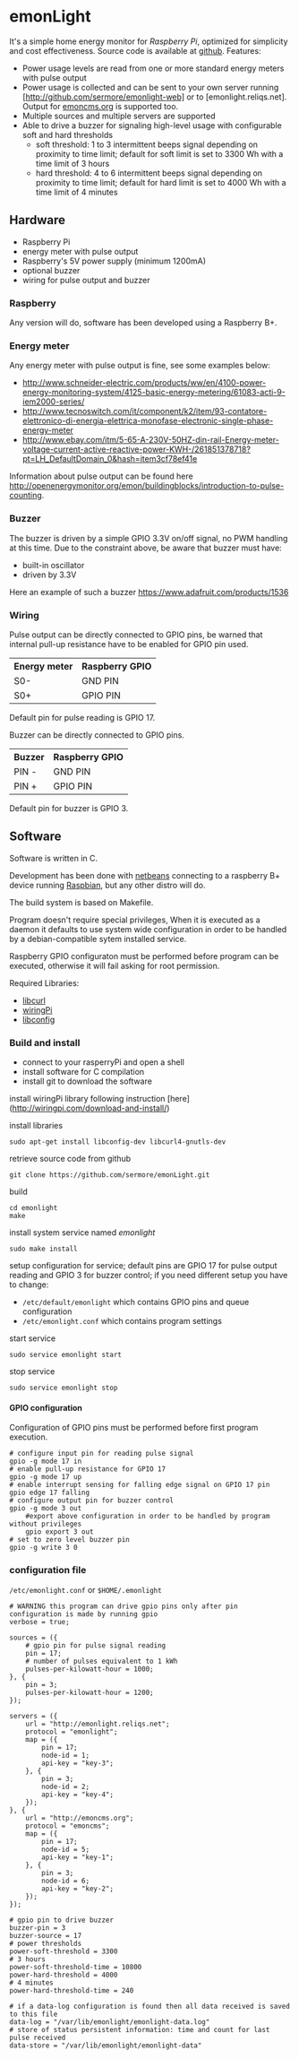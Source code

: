 # emonLight

It's a simple home energy monitor for *Raspberry Pi*, optimized for simplicity and cost effectiveness.
Source code is available at [github](https://github.com/sermore/emonlight).
Features:

* Power usage levels are read from one or more standard energy meters with pulse output
* Power usage is collected and can be sent to your own server running [http://github.com/sermore/emonlight-web] or to [emonlight.reliqs.net]. Output for [emoncms.org](http://emoncms.org) is supported too.
* Multiple sources and multiple servers are supported
* Able to drive a buzzer for signaling high-level usage with configurable soft and hard thresholds
  * soft threshold: 1 to 3 intermittent beeps signal depending on proximity to time limit; default for soft limit is set to 3300 Wh with a time limit of 3 hours
  * hard threshold: 4 to 6 intermittent beeps signal depending on proximity to time limit; default for hard limit is set to 4000 Wh with a time limit of 4 minutes


## Hardware

* Raspberry Pi
* energy meter with pulse output
* Raspberry's 5V power supply (minimum 1200mA)
* optional buzzer
* wiring for pulse output and buzzer

### Raspberry

Any version will do, software has been developed using a Raspberry B+.

### Energy meter

Any energy meter with pulse output is fine, see some examples below:

* http://www.schneider-electric.com/products/ww/en/4100-power-energy-monitoring-system/4125-basic-energy-metering/61083-acti-9-iem2000-series/
* http://www.tecnoswitch.com/it/component/k2/item/93-contatore-elettronico-di-energia-elettrica-monofase-electronic-single-phase-energy-meter
* http://www.ebay.com/itm/5-65-A-230V-50HZ-din-rail-Energy-meter-voltage-current-active-reactive-power-KWH-/261851378718?pt=LH_DefaultDomain_0&hash=item3cf78ef41e

Information about pulse output can be found here http://openenergymonitor.org/emon/buildingblocks/introduction-to-pulse-counting.

### Buzzer

The buzzer is driven by a simple GPIO 3.3V on/off signal, no PWM handling at this time.
Due to the constraint above, be aware that buzzer must have:

* built-in oscillator
* driven by 3.3V

Here an example of such a buzzer https://www.adafruit.com/products/1536


### Wiring

Pulse output can be directly connected to GPIO pins, be warned that internal pull-up resistance have to be enabled for GPIO pin used.

<table class="table table-nonfluid">
<tr><th> Energy meter </th><th> Raspberry GPIO </th></tr>
<tr><td> S0- </td><td> GND PIN </td></tr>
<tr><td> S0+ </td><td> GPIO PIN </td></tr>
</table>

Default pin for pulse reading is GPIO 17.

Buzzer can be directly connected to GPIO pins.

<table class="table table-nonfluid">
<tr><th> Buzzer </th><th> Raspberry GPIO </th></tr>
<tr><td> PIN - </td><td> GND PIN </td></tr>
<tr><td> PIN + </td><td> GPIO PIN </td></tr>
</table>

Default pin for buzzer is GPIO 3.


## Software

Software is written in C.

Development has been done with [netbeans](www.netbeans.org) connecting to a raspberry B+ device running [Raspbian](http://www.raspbian.org]), but any other distro will do.

The build system is based on Makefile.

Program doesn't require special privileges, When it is executed as a daemon it defaults to use system wide configuration in order to be handled by a debian-compatible sytem installed service.

Raspberry GPIO configuraton must be performed before program can be executed, otherwise it will fail asking for root permission.

Required Libraries:

* [libcurl](http://curl.haxx.se/libcurl/)
* [wiringPi](http://wiringpi.com/)
* [libconfig](http://www.hyperrealm.com/libconfig/)


### Build and install

* connect to your rasperryPi and open a shell
* install software for C compilation
* install git to download the software

install wiringPi library following instruction [here] (http://wiringpi.com/download-and-install/)
	
install libraries

	sudo apt-get install libconfig-dev libcurl4-gnutls-dev 
	
retrieve source code from github

	git clone https://github.com/sermore/emonLight.git

build

	cd emonlight
	make

install system service named *emonlight*

	sudo make install

setup configuration for service; default pins are GPIO 17 for pulse output reading and GPIO 3 for buzzer control; if you need different setup you have to change:

* `/etc/default/emonlight` which contains GPIO pins and queue configuration
* `/etc/emonlight.conf` which contains program settings

start service

	sudo service emonlight start

stop service

	sudo service emonlight stop


#### GPIO configuration
Configuration of GPIO pins must be performed before first program execution.

	# configure input pin for reading pulse signal
	gpio -g mode 17 in
	# enable pull-up resistance for GPIO 17
	gpio -g mode 17 up
	# enable interrupt sensing for falling edge signal on GPIO 17 pin
	gpio edge 17 falling
	# configure output pin for buzzer control 
	gpio -g mode 3 out
        #export above configuration in order to be handled by program without privileges
        gpio export 3 out
	# set to zero level buzzer pin
	gpio -g write 3 0

### configuration file 

`/etc/emonlight.conf` or `$HOME/.emonlight`

    # WARNING this program can drive gpio pins only after pin configuration is made by running gpio 
    verbose = true;
    
    sources = ({
        # gpio pin for pulse signal reading
        pin = 17;
        # number of pulses equivalent to 1 kWh
        pulses-per-kilowatt-hour = 1000;
    }, {
        pin = 3;
        pulses-per-kilowatt-hour = 1200;
    });

    servers = ({
        url = "http://emonlight.reliqs.net";
        protocol = "emonlight";
        map = ({
            pin = 17;
            node-id = 1;
            api-key = "key-3";
        }, {
            pin = 3; 
            node-id = 2;
            api-key = "key-4";
        });
    }, {
        url = "http://emoncms.org";
        protocol = "emoncms";
        map = ({
            pin = 17;
            node-id = 5;
            api-key = "key-1";
        }, {
            pin = 3; 
            node-id = 6; 
            api-key = "key-2";
        });
    });

    # gpio pin to drive buzzer
    buzzer-pin = 3
    buzzer-source = 17
    # power thresholds
    power-soft-threshold = 3300
    # 3 hours
    power-soft-threshold-time = 10800 
    power-hard-threshold = 4000
    # 4 minutes
    power-hard-threshold-time = 240
    
    # if a data-log configuration is found then all data received is saved to this file
    data-log = "/var/lib/emonlight/emonlight-data.log"
    # store of status persistent information: time and count for last pulse received
    data-store = "/var/lib/emonlight/emonlight-data"

